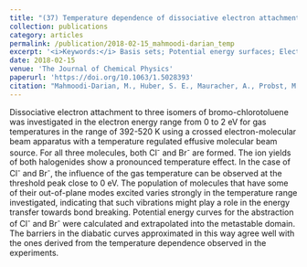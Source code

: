 ```yaml
---
title: "(37) Temperature dependence of dissociative electron attachment to bromo-chlorotoluene isomers: Competition between detachment of Cl<sup>-</sup> and Br<sup>-</sup>"
collection: publications
category: articles
permalink: /publication/2018-02-15_mahmoodi-darian_temp
excerpt: '<i>Keywords:</i> Basis sets; Potential energy surfaces; Electron capture; Particle beams; Isomerism; Chemical elements; Activation energies; Arrhenius plot; Heterocyclic compounds; Chemical compounds'
date: 2018-02-15
venue: 'The Journal of Chemical Physics'
paperurl: 'https://doi.org/10.1063/1.5028393'
citation: "Mahmoodi-Darian, M., Huber, S. E., Mauracher, A., Probst, M., Denifl, S., Scheier, P., & Märk, T. D. (2018). Temperature dependence of dissociative electron attachment to bromo-chlorotoluene isomers: Competition between detachment of Cl<sup>-</sup> and Br<sup>-</sup>. <i>The Journal of Chemical Physics, 148</i>, 074301."
---
```


Dissociative electron attachment to three isomers of bromo-chlorotoluene was investigated in the electron energy range from 0 to 2 eV for gas temperatures in the range of 392-520 K using a crossed electron-molecular beam apparatus with a temperature regulated effusive molecular beam source. For all three molecules, both Cl<sup>-</sup> and Br<sup>-</sup> are formed. The ion yields of both halogenides show a pronounced temperature effect. In the case of Cl<sup>-</sup> and Br<sup>-</sup>, the influence of the gas temperature can be observed at the threshold peak close to 0 eV. The population of molecules that have some of their out-of-plane modes excited varies strongly in the temperature range investigated, indicating that such vibrations might play a role in the energy transfer towards bond breaking. Potential energy curves for the abstraction of Cl<sup>-</sup> and Br<sup>-</sup> were calculated and extrapolated into the metastable domain. The barriers in the diabatic curves approximated in this way agree well with the ones derived from the temperature dependence observed in the experiments.